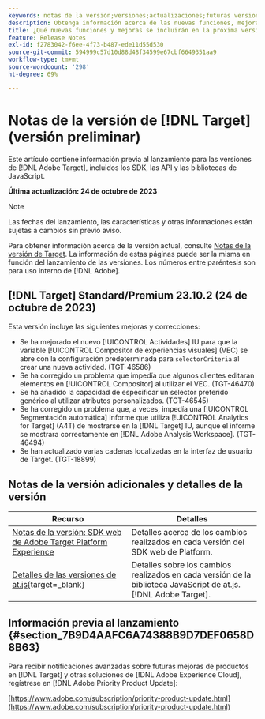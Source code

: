 ```yaml
---
keywords: notas de la versión;versiones;actualizaciones;futuras versiones;mejoras;nuevas funciones;correcciones;actualizaciones;versión preliminar
description: Obtenga información acerca de las nuevas funciones, mejoras y correcciones que incluirá la próxima versión de [!DNL Adobe Target], incluidos los SDK, las API y las bibliotecas de JavaScript.
title: ¿Qué nuevas funciones y mejoras se incluirán en la próxima versión de  [!DNL Target] ?
feature: Release Notes
exl-id: f2783042-f6ee-4f73-b487-ede11d55d530
source-git-commit: 594999c57d10d88d48f34599e67cbf6649351aa9
workflow-type: tm+mt
source-wordcount: '298'
ht-degree: 69%

---
```


# Notas de la versión de [!DNL Target] (versión preliminar)

Este artículo contiene información previa al lanzamiento para las versiones de [!DNL Adobe Target], incluidos los SDK, las API y las bibliotecas de JavaScript.

**Última actualización: 24 de octubre de 2023**

>[!NOTE]
>
>Las fechas del lanzamiento, las características y otras informaciones están sujetas a cambios sin previo aviso.
>
>Para obtener información acerca de la versión actual, consulte [Notas de la versión de Target](release-notes.md). La información de estas páginas puede ser la misma en función del lanzamiento de las versiones. Los números entre paréntesis son para uso interno de [!DNL Adobe].

## [!DNL Target] Standard/Premium 23.10.2 (24 de octubre de 2023)

Esta versión incluye las siguientes mejoras y correcciones:

* Se ha mejorado el nuevo [!UICONTROL Actividades] IU para que la variable [!UICONTROL Compositor de experiencias visuales] (VEC) se abre con la configuración predeterminada para `selectorCriteria` al crear una nueva actividad. (TGT-46586)
* Se ha corregido un problema que impedía que algunos clientes editaran elementos en [!UICONTROL Compositor] al utilizar el VEC. (TGT-46470)
* Se ha añadido la capacidad de especificar un selector preferido genérico al utilizar atributos personalizados. (TGT-46545)
* Se ha corregido un problema que, a veces, impedía una [!UICONTROL Segmentación automática] informe que utiliza [!UICONTROL Analytics for Target] (A4T) de mostrarse en la [!DNL Target] IU, aunque el informe se mostrara correctamente en [!DNL Adobe Analysis Workspace]. (TGT-46494)
* Se han actualizado varias cadenas localizadas en la interfaz de usuario de Target. (TGT-18899)

## Notas de la versión adicionales y detalles de la versión

| Recurso | Detalles |
|--- |--- |
| [Notas de la versión: SDK web de Adobe Target Platform Experience](https://experienceleague.adobe.com/docs/experience-platform/edge/release-notes.html?lang=es) | Detalles acerca de los cambios realizados en cada versión del SDK web de Platform. |
| [Detalles de las versiones de at.js](https://experienceleague.corp.adobe.com/docs/target-dev/developer/client-side/at-js-implementation/target-atjs-versions.html?lang=es){target=_blank} | Detalles sobre los cambios realizados en cada versión de la biblioteca JavaScript de at.js. [!DNL Adobe Target]. |

## Información previa al lanzamiento {#section_7B9D4AAFC6A74388B9D7DEF0658D8B63}

Para recibir notificaciones avanzadas sobre futuras mejoras de productos en [!DNL Target] y otras soluciones de [!DNL Adobe Experience Cloud], regístrese en [!DNL Adobe Priority Product Update]:

[https://www.adobe.com/subscription/priority-product-update.html](https://www.adobe.com/subscription/priority-product-update.html)

